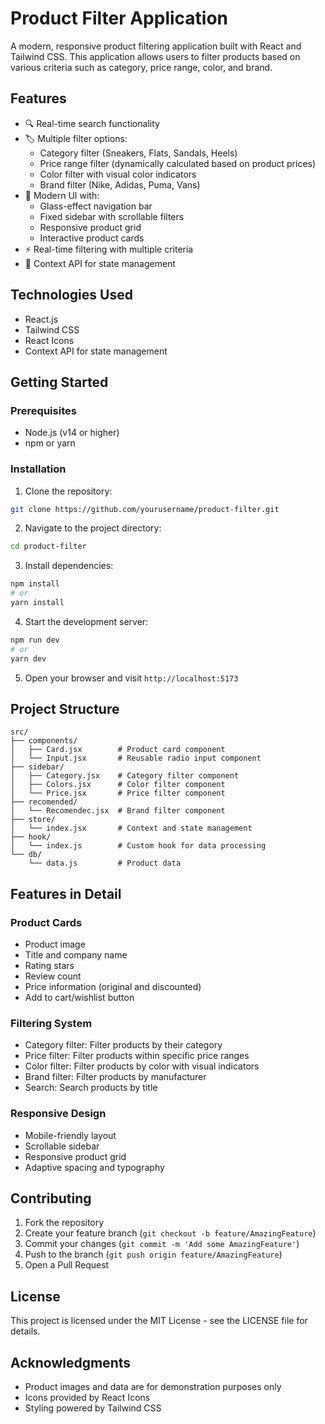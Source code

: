 # Product Filter Application

A modern, responsive product filtering application built with React and Tailwind CSS. This application allows users to filter products based on various criteria such as category, price range, color, and brand.

## Features

- 🔍 Real-time search functionality
- 🏷️ Multiple filter options:
  - Category filter (Sneakers, Flats, Sandals, Heels)
  - Price range filter (dynamically calculated based on product prices)
  - Color filter with visual color indicators
  - Brand filter (Nike, Adidas, Puma, Vans)
- 🎨 Modern UI with:
  - Glass-effect navigation bar
  - Fixed sidebar with scrollable filters
  - Responsive product grid
  - Interactive product cards
- ⚡ Real-time filtering with multiple criteria
- 🎯 Context API for state management

## Technologies Used

- React.js
- Tailwind CSS
- React Icons
- Context API for state management

## Getting Started

### Prerequisites

- Node.js (v14 or higher)
- npm or yarn

### Installation

1. Clone the repository:

```bash
git clone https://github.com/yourusername/product-filter.git
```

2. Navigate to the project directory:

```bash
cd product-filter
```

3. Install dependencies:

```bash
npm install
# or
yarn install
```

4. Start the development server:

```bash
npm run dev
# or
yarn dev
```

5. Open your browser and visit `http://localhost:5173`

## Project Structure

```
src/
├── components/
│   ├── Card.jsx        # Product card component
│   └── Input.jsx       # Reusable radio input component
├── sidebar/
│   ├── Category.jsx    # Category filter component
│   ├── Colors.jsx      # Color filter component
│   └── Price.jsx       # Price filter component
├── recomended/
│   └── Recomendec.jsx  # Brand filter component
├── store/
│   └── index.jsx       # Context and state management
├── hook/
│   └── index.js        # Custom hook for data processing
└── db/
    └── data.js         # Product data
```

## Features in Detail

### Product Cards

- Product image
- Title and company name
- Rating stars
- Review count
- Price information (original and discounted)
- Add to cart/wishlist button

### Filtering System

- Category filter: Filter products by their category
- Price filter: Filter products within specific price ranges
- Color filter: Filter products by color with visual indicators
- Brand filter: Filter products by manufacturer
- Search: Search products by title

### Responsive Design

- Mobile-friendly layout
- Scrollable sidebar
- Responsive product grid
- Adaptive spacing and typography

## Contributing

1. Fork the repository
2. Create your feature branch (`git checkout -b feature/AmazingFeature`)
3. Commit your changes (`git commit -m 'Add some AmazingFeature'`)
4. Push to the branch (`git push origin feature/AmazingFeature`)
5. Open a Pull Request

## License

This project is licensed under the MIT License - see the LICENSE file for details.

## Acknowledgments

- Product images and data are for demonstration purposes only
- Icons provided by React Icons
- Styling powered by Tailwind CSS

